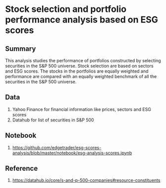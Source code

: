 # Stock selection and portfolio performance analysis based on ESG scores

## Summary

This analysis studies the performance of portfolios constructed by selecting securities in the S&P 500 universe.  Stock selection are based on sectors and ESG scores.  The stocks in the portfolios are equally weighted and performance are compared with an equally weighted benchmark of all the securities in the S&P 500 universe.  

## Data

1. Yahoo Finance for financial information like prices, sectors and ESG scores
2. Datahub for list of securities in S&P 500

## Notebook
1. https://github.com/edgetrader/esg-scores-analysis/blob/master/notebook/esg-analysis-scores.ipynb

## Reference

1. https://datahub.io/core/s-and-p-500-companies#resource-constituents
